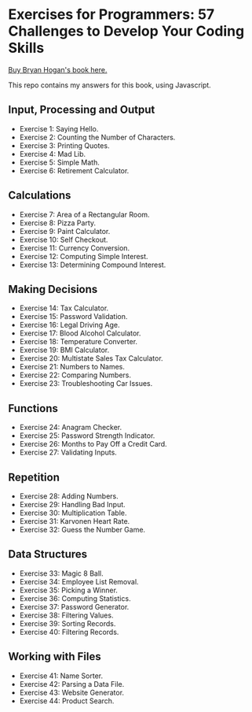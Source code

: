 # Exercises for Programmers: 57 Challenges to Develop Your Coding Skills

[Buy Bryan Hogan's book here.](https://www.amazon.com.br/Exercises-Programmers-Brian-Hogan/dp/1680501224)

This repo contains my answers for this book, using Javascript.

## Input, Processing and Output
- Exercise 1: Saying Hello.
- Exercise 2: Counting the Number of Characters.
- Exercise 3: Printing Quotes.
- Exercise 4: Mad Lib.
- Exercise 5: Simple Math.
- Exercise 6: Retirement Calculator.

## Calculations
- Exercise 7: Area of a Rectangular Room.
- Exercise 8: Pizza Party.
- Exercise 9: Paint Calculator.
- Exercise 10: Self Checkout.
- Exercise 11: Currency Conversion.
- Exercise 12: Computing Simple Interest.
- Exercise 13: Determining Compound Interest.

## Making Decisions
- Exercise 14: Tax Calculator.
- Exercise 15: Password Validation.
- Exercise 16: Legal Driving Age.
- Exercise 17: Blood Alcohol Calculator.
- Exercise 18: Temperature Converter.
- Exercise 19: BMI Calculator.
- Exercise 20: Multistate Sales Tax Calculator.
- Exercise 21: Numbers to Names.
- Exercise 22: Comparing Numbers.
- Exercise 23: Troubleshooting Car Issues.

## Functions
- Exercise 24: Anagram Checker.
- Exercise 25: Password Strength Indicator.
- Exercise 26: Months to Pay Off a Credit Card.
- Exercise 27: Validating Inputs.

## Repetition
- Exercise 28: Adding Numbers.
- Exercise 29: Handling Bad Input.
- Exercise 30: Multiplication Table.
- Exercise 31: Karvonen Heart Rate.
- Exercise 32: Guess the Number Game.

## Data Structures
- Exercise 33: Magic 8 Ball.
- Exercise 34: Employee List Removal.
- Exercise 35: Picking a Winner.
- Exercise 36: Computing Statistics.
- Exercise 37: Password Generator.
- Exercise 38: Filtering Values.
- Exercise 39: Sorting Records.
- Exercise 40: Filtering Records.

## Working with Files
- Exercise 41: Name Sorter.
- Exercise 42: Parsing a Data File.
- Exercise 43: Website Generator.
- Exercise 44: Product Search.